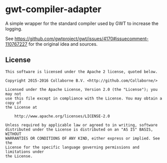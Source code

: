 gwt-compiler-adapter
====================

A simple wrapper for the standard compiler used by GWT to increase the logging.

See https://github.com/gwtproject/gwt/issues/4170#issuecomment-110767227 for the original idea and sources.

## License

    This software is licensed under the Apache 2 license, quoted below.

    Copyright 2015-2016 Collaborne B.V. <http://github.com/Collaborne/>

    Licensed under the Apache License, Version 2.0 (the "License"); you may not 
    use this file except in compliance with the License. You may obtain a copy of
    the License at

        http://www.apache.org/licenses/LICENSE-2.0

    Unless required by applicable law or agreed to in writing, software
    distributed under the License is distributed on an "AS IS" BASIS, WITHOUT
    WARRANTIES OR CONDITIONS OF ANY KIND, either express or implied. See the 
    License for the specific language governing permissions and limitations under
    the License.

